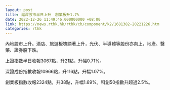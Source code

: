 ```yaml
---
layout: post
title: 滬深股市半日上升　創業板升1.7%
date: 2022-12-26 11:49:46.000000000 +08:00
link: https://news.rthk.hk/rthk/ch/component/k2/1681382-20221226.htm
categories: rthk
---
```


內地股市上升。酒店、旅遊板塊顯著上升，光伏、半導體等股份亦向上，地產、醫藥、證券股下跌。

上證指數半日收報3067點，升21點，升幅0.71%。

深證成份指數收報10966點，升116點，升幅1.07%。

創業板指數收報2324點，升38點，升幅1.69%。科創50指數升超過2.5%。
